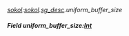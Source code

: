 _[sokol](../../modules/sokol/sokol-module.md):[sokol](../../modules/sokol/sokol-module.md).[sg\_desc](../../modules/sokol/sokol-sg_desc.md).uniform\_buffer\_size_
##### Field uniform\_buffer\_size:[Int](../../modules/wonkey/wonkey-types-int.md)
